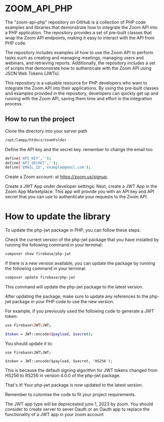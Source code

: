 
# ZOOM_API_PHP

The "zoom-api-php" repository on GitHub is a collection of PHP code examples and libraries that demonstrate how to integrate the Zoom API into a PHP application. The repository provides a set of pre-built classes that wrap the Zoom API endpoints, making it easy to interact with the API from PHP code.

The repository includes examples of how to use the Zoom API to perform tasks such as creating and managing meetings, managing users and webinars, and retrieving reports. Additionally, the repository includes a set of scripts that demonstrate how to authenticate with the Zoom API using JSON Web Tokens (JWTs).

This repository is a valuable resource for PHP developers who want to integrate the Zoom API into their applications. By using the pre-built classes and examples provided in the repository, developers can quickly get up and running with the Zoom API, saving them time and effort in the integration process.







## How to run the project

Clone the directory into your server path 
```bash
/opt/lampp/htdocs/zoomFolder
```
Define the API key and the secret key.
remember to change the email too
```bash
define('API_KEY','');
define('API_SECRET','');
define('EMAIL_ID','example@gmail.com');
```
Create a Zoom account: at https://zoom.us/signup.

Create a JWT App under developer settings: Next, create a JWT App in the Zoom App Marketplace. This app will provide you with an API key and API secret that you can use to authenticate your requests to the Zoom API.

# How to update the library
To update the php-jwt package in PHP, you can follow these steps:

Check the current version of the php-jwt package that you have installed by running the following command in your terminal:

```bash
composer show firebase/php-jwt
```
If there is a new version available, you can update the package by running the following command in your terminal:

```bash
composer update firebase/php-jwt
```
This command will update the php-jwt package to the latest version.

After updating the package, make sure to update any references to the php-jwt package in your PHP code to use the new version.

For example, if you previously used the following code to generate a JWT token:

```bash
use Firebase\JWT\JWT;

$token = JWT::encode($payload, $secret);
```
You should update it to:

```
use Firebase\JWT\JWT;

$token = JWT::encode($payload, $secret, 'HS256');
```
This is because the default signing algorithm for JWT tokens changed from HS256 to RS256 in version 4.0.0 of the php-jwt package.

That's it! Your php-jwt package is now updated to the latest version.

Remember to cutomise the code to fit your project requirements.

The JWT app type will be depreceated june 1, 2023 by zoom. You should consider to create server to sever Oauth or an Oauth app to replace the functionality of a JWT app in your zoom account




